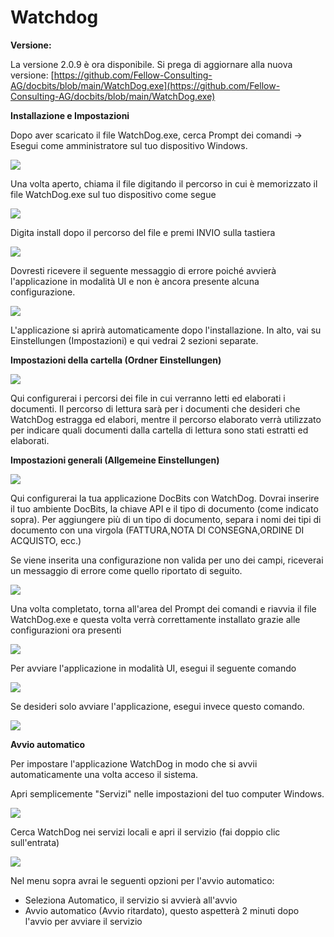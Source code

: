 # Watchdog

**Versione:**

La versione 2.0.9 è ora disponibile. Si prega di aggiornare alla nuova versione: [https://github.com/Fellow-Consulting-AG/docbits/blob/main/WatchDog.exe](https://github.com/Fellow-Consulting-AG/docbits/blob/main/WatchDog.exe)

**Installazione e Impostazioni**

Dopo aver scaricato il file WatchDog.exe, cerca Prompt dei comandi → Esegui come amministratore sul tuo dispositivo Windows.

![](https://lh7-us.googleusercontent.com/a2kmyk7eD7HqZfPiLWmvSGFnpzg9oHejHe5TpE6gFwErFyJYYBB5BZjqopwr-cEqmlMvaW8-PgARZUGI9KMKHSkz-lU_C_w6aHrVA4Wqhwo8WBSqnBfVvCpSckqLu4PwUriGs1MxbKHBBkuQ2pPaVRM)

Una volta aperto, chiama il file digitando il percorso in cui è memorizzato il file WatchDog.exe sul tuo dispositivo come segue

![](https://lh7-us.googleusercontent.com/W_jDgPVTtpEW96jR0w_ibnZGY2CVwF2nAN0nEjMW3liw10bgPGlADiVR_lWyEAlfGYRD--gSQMdEqboRlMW5TAEP6Ao3GOW-hP3tQimA58K9Uh-WNZf7i06YYNqk5_EgKERYkjMzPx1Xd56qH2Pw8wA)

Digita install dopo il percorso del file e premi INVIO sulla tastiera

![](https://lh7-us.googleusercontent.com/vZQxNIh_wY2SFTznxNTboFOSePmEMqXQMWbhsSoO45B_mIh_6C-yjfJ4SPleBIIV4p943XBN1E-3HJBgFXRRABVfDX9Ey-dnb9c5KYaNleOmE5x1ocK32zLQ4luc71rmcbv7V_dQ8pEtH_WoWZkN0fg)

Dovresti ricevere il seguente messaggio di errore poiché avvierà l'applicazione in modalità UI e non è ancora presente alcuna configurazione.

![](https://lh7-us.googleusercontent.com/HmudHszeaiAj3xIlb1Oz1IXPh3Kz1JovUvPjkr9UI7EwSGbGWRK7xVhUNwc9LGlt3t1RRVR0l7DFLfG_Ob2b8Yxd4DffLb27Hv3z22tzf9LqDVTn577CFV-4Bzs2P_vTsGDJvtNzf8XW0wPiaWLDj2o)

L'applicazione si aprirà automaticamente dopo l'installazione. In alto, vai su Einstellungen (Impostazioni) e qui vedrai 2 sezioni separate.

**Impostazioni della cartella (Ordner Einstellungen)**

![](https://lh7-us.googleusercontent.com/8uSWIY8EJKPrKj9Zk5buY_ByE9fu2oE7mJ-shG1VB2n7QWyVLAfDfUFdj-Jv3hBq2ncf2Ls1Wh3Lm7Kf-TFqet7yFso2S6srnZev-yzVdKjUxtCMTt2IUtWvUwUU0LMGktA8ioBfIkkZGqG4f53yYHM)

Qui configurerai i percorsi dei file in cui verranno letti ed elaborati i documenti. Il percorso di lettura sarà per i documenti che desideri che WatchDog estragga ed elabori, mentre il percorso elaborato verrà utilizzato per indicare quali documenti dalla cartella di lettura sono stati estratti ed elaborati.

**Impostazioni generali (Allgemeine Einstellungen)**

![](https://lh7-us.googleusercontent.com/mTUxSXPBZi_TTtVEQbGQXyXNonkIuganpTjqaamkB7C7zZ7Qaodvf9Sl8nXjnp6ZpYNf8XOwvuk-MYYEyGkFcKB-SqC9lklBXehC-3jMI7G12tXqfa6ROWywPBFE4fy-p-DcuLo3QdZXy-1rjSzlu9s)

Qui configurerai la tua applicazione DocBits con WatchDog. Dovrai inserire il tuo ambiente DocBits, la chiave API e il tipo di documento (come indicato sopra). Per aggiungere più di un tipo di documento, separa i nomi dei tipi di documento con una virgola (FATTURA,NOTA DI CONSEGNA,ORDINE DI ACQUISTO, ecc.)

Se viene inserita una configurazione non valida per uno dei campi, riceverai un messaggio di errore come quello riportato di seguito.

![](https://lh7-us.googleusercontent.com/BIOMuVCPUojfwPVr-cJukzvoBdWdtxzj5XCXocWlZwbaXwkTpb4u5Gk84vKu-_Z5UxvZ2cq0asHs4aFRLklBrUOKA19d2R4nqsxyZjd3iJlh3y97f07OfzEyv6jl7JpnorANzdPIgyZfqwmCEYZOlek)

Una volta completato, torna all'area del Prompt dei comandi e riavvia il file WatchDog.exe e questa volta verrà correttamente installato grazie alle configurazioni ora presenti

![](https://lh7-us.googleusercontent.com/GqtwbyvQjjNb1u9DY_Eww2woOdK1nYMm0oRMFxEGWSP9oSYN51eu1kkWiDzenz1rHGLvYG-ocwosOK2bTM6ruXTI5co05kjV2HPGI-8TgEIBTVCPpTrvs37SKMk9eBWY0KEj9vCCyPeqXYgCVD0DDXw)

Per avviare l'applicazione in modalità UI, esegui il seguente comando

![](https://lh7-us.googleusercontent.com/LELZuaiuL8ukiKPE-pbezsOZAICffXxAomx6gSe0vOvYaIdkr8Sr7X2znc_Lb3G76bh11X6kGPizWzoA05L-nBwUcJV8NNLUgQuGOf0TyICmhyL4syhnZFGu82JP0a3dORlQXz9MnTA_f-8b6oy8v6g)

Se desideri solo avviare l'applicazione, esegui invece questo comando.

![](https://lh7-us.googleusercontent.com/yHiO-x4CPGIjC9hRx6o-Wr5lAYiwjGi0vNBp3faB91OYIqm8TTZcz3SVDgjSmq_7TN11aVCsNHoHV5sR0FHsA5DJqxJ74z3lAmXoaDkkMutl7yXj4fCoabX-9SwfsWJwOaooiVZhCvOKFXvJOCBicEA)

**Avvio automatico**

Per impostare l'applicazione WatchDog in modo che si avvii automaticamente una volta acceso il sistema.

Apri semplicemente "Servizi" nelle impostazioni del tuo computer Windows.

![](https://lh7-us.googleusercontent.com/IEqq96LGZ9lBz2E0ApDrTz5huYutY7G1DecXLwhkdIF0pS235RN9HIqcehuJvXv5tyLdOnobhM_VNeMFA7tnMhwvWCnFRU5G14cHWN1swA4ZYF1rjvKzZtFMaCK2MDsPebvIz3MejDwjiYEiQ-_BQyg)

Cerca WatchDog nei servizi locali e apri il servizio (fai doppio clic sull'entrata)

![](https://lh7-us.googleusercontent.com/qOtVCqR-zytJw2zifnjHmW_s5Hl6ijJt72d3PRI_euZU0H3wA-QD69mSFOnyDEnCVJXblEeA_Zbh5iQsyPa8gPJ85TY8wz-Ir0aMd2SWoKizKw1G4yi9jOmtxZG7-9EZbOvborv45OASD6zSa6lLbAk)

Nel menu sopra avrai le seguenti opzioni per l'avvio automatico:

* Seleziona Automatico, il servizio si avvierà all'avvio
* Avvio automatico (Avvio ritardato), questo aspetterà 2 minuti dopo l'avvio per avviare il servizio
